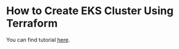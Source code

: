 # How to Create EKS Cluster Using Terraform

 You can find tutorial [here](https://antonputra.com/terraform/how-to-create-eks-cluster-using-terraform/).
